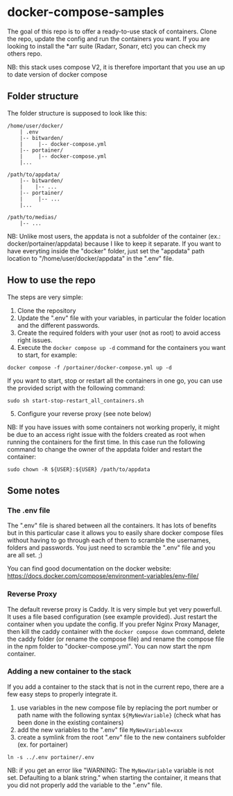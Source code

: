 # docker-compose-samples
The goal of this repo is to offer a ready-to-use stack of containers. Clone the repo, update the config and run the containers you want.
If you are looking to install the *arr suite (Radarr, Sonarr, etc) you can check my others repo.

NB: this stack uses compose V2, it is therefore important that you use an up to date version of docker compose

## Folder structure
The folder structure is supposed to look like this:
```
/home/user/docker/
    | .env
    |-- bitwarden/
    |     |-- docker-compose.yml
    |-- portainer/
    |     |-- docker-compose.yml
    |...

/path/to/appdata/
    |-- bitwarden/
    |    |-- ...
    |-- portainer/
    |     |-- ...
    |...

/path/to/medias/
    |-- ...
```

NB: Unlike most users, the appdata is not a subfolder of the container (ex.: docker/portainer/appdata) because I like to keep it separate. If you want to have everyting inside the "docker" folder, just set the "appdata" path location to "/home/user/docker/appdata" in the ".env" file.


## How to use the repo
The steps are very simple:

1. Clone the repository
2. Update the ".env" file with your variables, in particular the folder location and the different passwords.
3. Create the required folders with your user (not as root) to avoid access right issues.
4. Execute the `docker compose up -d` command for the containers you want to start, for example:
```
docker compose -f /portainer/docker-compose.yml up -d
```

If you want to start, stop or restart all the containers in one go, you can use the provided script with the following command:
```
sudo sh start-stop-restart_all_containers.sh
```

5. Configure your reverse proxy (see note below)

NB: If you have issues with some containers not working properly, it might be due to an access right issue with the folders created as root when running the containers for the first time. In this case run the following command to change the owner of the appdata folder and restart the container:
```
sudo chown -R ${USER}:${USER} /path/to/appdata
```


## Some notes
### The .env file
The ".env" file is shared between all the containers. 
It has lots of benefits but in this particular case it allows you to easily share docker compose files without having to go through each of them to scramble the usernames, folders and passwords. You just need to scramble the ".env" file and you are all set.  ;)

You can find good documentation on the docker website: https://docs.docker.com/compose/environment-variables/env-file/

### Reverse Proxy
The default reverse proxy is Caddy. It is very simple but yet very powerfull. It uses a file based configuration (see example provided). Just restart the container when you update the config.
If you prefer Nginx Proxy Manager, then kill the caddy container with the `docker compose down` command, delete the caddy folder (or rename the compose file) and rename the compose file in the npm folder to "docker-compose.yml". You can now start the npm container.

### Adding a new container to the stack
If you add a container to the stack that is not in the current repo, there are a few easy steps to properly integrate it.
1. use variables in the new compose file by replacing the port number or path name with the following syntax `${MyNewVariable}` (check what has been done in the existing containers)
2. add the new variables to the ".env" file `MyNewVariable=xxx`
3. create a symlink from the root ".env" file to the new containers subfolder (ex. for portainer)
```
ln -s ../.env portainer/.env
```

NB: if you get an error like "WARNING: The `MyNewVariable` variable is not set. Defaulting to a blank string." when starting the container, it means that you did not properly add the variable to the ".env" file.
